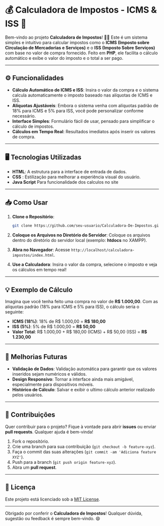 # 💰 Calculadora de Impostos - ICMS & ISS 💸

Bem-vindo ao projeto **Calculadora de Impostos**! 🧮🚀 Este é um sistema simples e intuitivo para calcular impostos como o **ICMS (Imposto sobre Circulação de Mercadorias e Serviços)** e o **ISS (Imposto Sobre Serviços)** com base no valor de compra fornecido. Feito em **PHP**, ele facilita o cálculo automático e exibe o valor do imposto e o total a ser pago.

---

## ⚙️ Funcionalidades

- **Cálculo Automático de ICMS e ISS**: Insira o valor da compra e o sistema calcula automaticamente o imposto baseado nas alíquotas de ICMS e ISS.
- **Alíquotas Ajustáveis**: Embora o sistema venha com alíquotas padrão de 18% para ICMS e 5% para ISS, você pode personalizar conforme necessário.
- **Interface Simples**: Formulário fácil de usar, pensado para simplificar o cálculo de impostos.
- **Cálculos em Tempo Real**: Resultados imediatos após inserir os valores de compra.

---

## 🖥️ Tecnologias Utilizadas

- **HTML**: A estrutura para a interface de entrada de dados.
- **CSS** : Estilização para melhorar a experiência visual do usuário.
- **Java Script** Para funcionalidade dos calculos no site

---

## 📥 Como Usar

1. **Clone o Repositório**:
    ```bash
    git clone https://github.com/seu-usuario/Calculadora-De-Impostos.git
    ```

2. **Coloque os Arquivos no Diretório do Servidor**:
    Coloque os arquivos dentro do diretório do servidor local (exemplo: **htdocs** no XAMPP).

3. **Abra no Navegador**:
    Acesse `http://localhost/calculadora-impostos/index.html`.

4. **Use a Calculadora**:
    Insira o valor da compra, selecione o imposto e veja os cálculos em tempo real!

---

## 💡 Exemplo de Cálculo

Imagina que você tenha feito uma compra no valor de **R$ 1.000,00**. Com as alíquotas padrão (18% para ICMS e 5% para ISS), o cálculo seria o seguinte:

- **ICMS (18%)**: 18% de R$ 1.000,00 = **R$ 180,00**
- **ISS (5%)**: 5% de R$ 1.000,00 = **R$ 50,00**
- **Valor Total**: R$ 1.000,00 + R$ 180,00 (ICMS) + R$ 50,00 (ISS) = **R$ 1.230,00**

---

## 🚀 Melhorias Futuras

- **Validação de Dados**: Validação automática para garantir que os valores inseridos sejam numéricos e válidos.
- **Design Responsivo**: Tornar a interface ainda mais amigável, especialmente para dispositivos móveis.
- **Histórico de Cálculo**: Salvar e exibir o ultimo cálculo anterior realizado pelos usuários.

---

## 🤝 Contribuições

Quer contribuir para o projeto? Fique à vontade para abrir **issues** ou enviar **pull requests**. Qualquer ajuda é bem-vinda!

1. Fork o repositório.
2. Crie uma branch para sua contribuição (`git checkout -b feature-xyz`).
3. Faça o commit das suas alterações (`git commit -am 'Adiciona feature XYZ'`).
4. Push para a branch (`git push origin feature-xyz`).
5. Abra um **pull request**.

---

## 📜 Licença

Este projeto está licenciado sob a [MIT License](LICENSE).

---

Obrigado por conferir o **Calculadora de Impostos**! Qualquer dúvida, sugestão ou feedback é sempre bem-vindo. 😄
